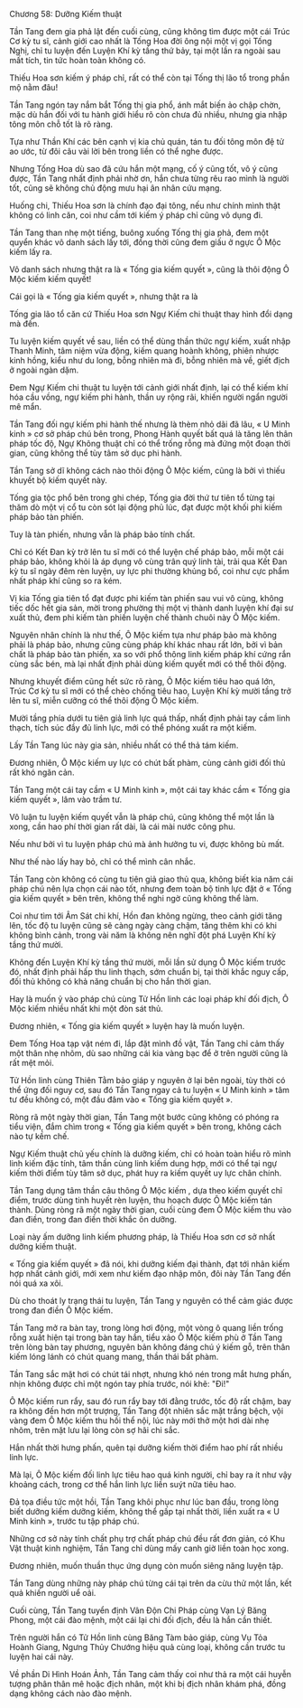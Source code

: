 




Chương 58: Dưỡng Kiếm thuật


Tần Tang đem gia phả lật đến cuối cùng, cũng không tìm được một cái Trúc Cơ kỳ tu sĩ, cảnh giới cao nhất là Tống Hoa đời ông nội một vị gọi Tống Nghị, chỉ tu luyện đến Luyện Khí kỳ tầng thứ bảy, tại một lần ra ngoài sau mất tích, tin tức hoàn toàn không có.

Thiếu Hoa sơn kiếm ý pháp chỉ, rất có thể còn tại Tống thị lão tổ trong phần mộ nằm đâu!

Tần Tang ngón tay nắm bắt Tống thị gia phổ, ánh mắt biến ảo chập chờn, mặc dù hắn đối với tu hành giới hiểu rõ còn chưa đủ nhiều, nhưng gia nhập tông môn chỗ tốt là rõ ràng.

Tựa như Thần Khí các bên cạnh vị kia chủ quán, tán tu đối tông môn đệ tử ao ước, từ đôi câu vài lời bên trong liền có thể nghe được.

Nhưng Tống Hoa dù sao đã cứu hắn một mạng, cố ý cũng tốt, vô ý cũng được, Tần Tang nhất định phải nhờ ơn, hắn chưa từng rêu rao mình là người tốt, cũng sẽ không chủ động mưu hại ân nhân cứu mạng.

Huống chi, Thiếu Hoa sơn là chính đạo đại tông, nếu như chính mình thật không có linh căn, coi như cầm tới kiếm ý pháp chỉ cũng vô dụng đi.

Tần Tang than nhẹ một tiếng, buông xuống Tống thị gia phả, đem một quyển khác vô danh sách lấy tới, đồng thời cũng đem giấu ở ngực Ô Mộc kiếm lấy ra.

Vô danh sách nhưng thật ra là « Tống gia kiếm quyết », cũng là thôi động Ô Mộc kiếm kiếm quyết!

Cái gọi là « Tống gia kiếm quyết », nhưng thật ra là

Tống gia lão tổ căn cứ Thiếu Hoa sơn Ngự Kiếm chi thuật thay hình đổi dạng mà đến.

Tu luyện kiếm quyết về sau, liền có thể dùng thần thức ngự kiếm, xuất nhập Thanh Minh, tâm niệm vừa động, kiếm quang hoành không, phiên nhược kinh hồng, kiểu như du long, bỗng nhiên mà đi, bỗng nhiên mà về, giết địch ở ngoài ngàn dặm.

Đem Ngự Kiếm chi thuật tu luyện tới cảnh giới nhất định, lại có thể kiếm khí hóa cầu vồng, ngự kiếm phi hành, thần uy rộng rãi, khiến người ngẩn người mê mẩn.

Tần Tang đối ngự kiếm phi hành thế nhưng là thèm nhỏ dãi đã lâu, « U Minh kinh » cơ sở pháp chú bên trong, Phong Hành quyết bất quá là tăng lên thân pháp tốc độ, Ngự Không thuật chỉ có thể trống rỗng mà đứng một đoạn thời gian, cũng không thể tùy tâm sở dục phi hành.

Tần Tang sở dĩ không cách nào thôi động Ô Mộc kiếm, cũng là bởi vì thiếu khuyết bộ kiếm quyết này.

Tống gia tộc phổ bên trong ghi chép, Tống gia đời thứ tư tiên tổ từng tại thăm dò một vị cổ tu còn sót lại động phủ lúc, đạt được một khối phi kiếm pháp bảo tàn phiến.

Tuy là tàn phiến, nhưng vẫn là pháp bảo tính chất.

Chỉ có Kết Đan kỳ trở lên tu sĩ mới có thể luyện chế pháp bảo, mỗi một cái pháp bảo, không khỏi là áp dụng vô cùng trân quý linh tài, trải qua Kết Đan kỳ tu sĩ ngày đêm rèn luyện, uy lực phi thường khủng bố, coi như cực phẩm nhất pháp khí cũng so ra kém.

Vị kia Tống gia tiên tổ đạt được phi kiếm tàn phiến sau vui vô cùng, không tiếc dốc hết gia sản, mời trong phường thị một vị thành danh luyện khí đại sư xuất thủ, đem phi kiếm tàn phiến luyện chế thành chuôi này Ô Mộc kiếm.

Nguyên nhân chính là như thế, Ô Mộc kiếm tựa như pháp bảo mà không phải là pháp bảo, nhưng cũng cùng pháp khí khác nhau rất lớn, bởi vì bản chất là pháp bảo tàn phiến, xa so với phổ thông linh kiếm pháp khí cứng rắn cùng sắc bén, mà lại nhất định phải dùng kiếm quyết mới có thể thôi động.

Nhưng khuyết điểm cũng hết sức rõ ràng, Ô Mộc kiếm tiêu hao quá lớn, Trúc Cơ kỳ tu sĩ mới có thể chèo chống tiêu hao, Luyện Khí kỳ mười tầng trở lên tu sĩ, miễn cưỡng có thể thôi động Ô Mộc kiếm.

Mười tầng phía dưới tu tiên giả linh lực quá thấp, nhất định phải tay cầm linh thạch, tích súc đầy đủ linh lực, mới có thể phóng xuất ra một kiếm.

Lấy Tần Tang lúc này gia sản, nhiều nhất có thể thả tám kiếm.

Đương nhiên, Ô Mộc kiếm uy lực có chút bất phàm, cùng cảnh giới đối thủ rất khó ngăn cản.

Tần Tang một cái tay cầm « U Minh kinh », một cái tay khác cầm « Tống gia kiếm quyết », lâm vào trầm tư.

Vô luận tu luyện kiếm quyết vẫn là pháp chú, cũng không thể một lần là xong, cần hao phí thời gian rất dài, là cái mài nước công phu.

Nếu như bởi vì tu luyện pháp chú mà ảnh hưởng tu vi, được không bù mất.

Như thế nào lấy hay bỏ, chỉ có thể mình cân nhắc.

Tần Tang còn không có cùng tu tiên giả giao thủ qua, không biết kia năm cái pháp chú nên lựa chọn cái nào tốt, nhưng đem toàn bộ tinh lực đặt ở « Tống gia kiếm quyết » bên trên, không thể nghi ngờ cũng không thể làm.

Coi như tìm tới Âm Sát chi khí, Hồn đan không ngừng, theo cảnh giới tăng lên, tốc độ tu luyện cũng sẽ càng ngày càng chậm, tăng thêm khi có khi không bình cảnh, trong vài năm là không nên nghĩ đột phá Luyện Khí kỳ tầng thứ mười.

Không đến Luyện Khí kỳ tầng thứ mười, mỗi lần sử dụng Ô Mộc kiếm trước đó, nhất định phải hấp thu linh thạch, sớm chuẩn bị, tại thời khắc nguy cấp, đối thủ không có khả năng chuẩn bị cho hắn thời gian.

Hay là muốn ỷ vào pháp chú cùng Tử Hồn linh các loại pháp khí đối địch, Ô Mộc kiếm nhiều nhất khi một đòn sát thủ.

Đương nhiên, « Tống gia kiếm quyết » luyện hay là muốn luyện.

Đem Tống Hoa tạp vật ném đi, lắp đặt mình đồ vật, Tần Tang chỉ cảm thấy một thân nhẹ nhõm, dù sao những cái kia vàng bạc để ở trên người cũng là rất mệt mỏi.

Tử Hồn linh cùng Thiên Tằm bảo giáp y nguyên ở lại bên ngoài, tùy thời có thể ứng đối nguy cơ, sau đó Tần Tang ngay cả tu luyện « U Minh kinh » tâm tư đều không có, một đầu đâm vào « Tống gia kiếm quyết ».

Ròng rã một ngày thời gian, Tần Tang một bước cũng không có phóng ra tiểu viện, đắm chìm trong « Tống gia kiếm quyết » bên trong, không cách nào tự kềm chế.

Ngự Kiếm thuật chủ yếu chính là dưỡng kiếm, chỉ có hoàn toàn hiểu rõ mình linh kiếm đặc tính, tâm thần cùng linh kiếm dung hợp, mới có thể tại ngự kiếm thời điểm tùy tâm sở dục, phát huy ra kiếm quyết uy lực chân chính.

Tần Tang dụng tâm thần câu thông Ô Mộc kiếm , dựa theo kiếm quyết chỉ điểm, trước dùng tinh huyết rèn luyện, thu hoạch được Ô Mộc kiếm tán thành. Dùng ròng rã một ngày thời gian, cuối cùng đem Ô Mộc kiếm thu vào đan điền, trong đan điền thời khắc ôn dưỡng.

Loại này ấm dưỡng linh kiếm phương pháp, là Thiếu Hoa sơn cơ sở nhất dưỡng kiếm thuật.

« Tống gia kiếm quyết » đã nói, khi dưỡng kiếm đại thành, đạt tới nhân kiếm hợp nhất cảnh giới, mới xem như kiếm đạo nhập môn, đôi này Tần Tang đến nói quá xa xôi.

Dù cho thoát ly trạng thái tu luyện, Tần Tang y nguyên có thể cảm giác được trong đan điền Ô Mộc kiếm.

Tần Tang mở ra bàn tay, trong lòng hơi động, một vòng ô quang liền trống rỗng xuất hiện tại trong bàn tay hắn, tiểu xảo Ô Mộc kiếm phù ở Tần Tang trên lòng bàn tay phương, nguyên bản không đáng chú ý kiếm gỗ, trên thân kiếm lóng lánh có chút quang mang, thần thái bất phàm.

Tần Tang sắc mặt hơi có chút tái nhợt, nhưng khó nén trong mắt hưng phấn, nhịn không được chỉ một ngón tay phía trước, nói khẽ: "Đi!"

Ô Mộc kiếm run rẩy, sau đó run rẩy bay tới đằng trước, tốc độ rất chậm, bay ra không đến hơn một trượng, Tần Tang đột nhiên sắc mặt trắng bệch, vội vàng đem Ô Mộc kiếm thu hồi thể nội, lúc này mới thở một hơi dài nhẹ nhõm, trên mặt lưu lại lòng còn sợ hãi chi sắc.

Hắn nhất thời hưng phấn, quên tại dưỡng kiếm thời điểm hao phí rất nhiều linh lực.

Mà lại, Ô Mộc kiếm đối linh lực tiêu hao quá kinh người, chỉ bay ra ít như vậy khoảng cách, trong cơ thể hắn linh lực liền suýt nữa tiêu hao.

Đả tọa điều tức một hồi, Tần Tang khôi phục như lúc ban đầu, trong lòng biết dưỡng kiếm dưỡng kiếm, không thể gấp tại nhất thời, liền xuất ra « U Minh kinh », trước tu tập pháp chú.

Những cơ sở này tính chất phụ trợ chất pháp chú đều rất đơn giản, có Khu Vật thuật kinh nghiệm, Tần Tang chỉ dùng mấy canh giờ liền toàn học xong.

Đương nhiên, muốn thuần thục ứng dụng còn muốn siêng năng luyện tập.

Tần Tang dùng những này pháp chú từng cái tại trên da cừu thử một lần, kết quả khiến người uể oải.

Cuối cùng, Tần Tang tuyển định Vân Độn Chi Pháp cùng Vạn Lý Băng Phong, một cái đào mệnh, một cái lại chi đối địch, đều là hắn cần thiết.

Trên người hắn có Tử Hồn linh cùng Băng Tàm bảo giáp, cùng Vụ Tỏa Hoành Giang, Ngưng Thủy Chướng hiệu quả cùng loại, không cần trước tu luyện hai cái này.

Về phần Di Hình Hoán Ảnh, Tần Tang cảm thấy coi như thả ra một cái huyễn tượng phân thân mê hoặc địch nhân, một khi bị địch nhân khám phá, đồng dạng không cách nào đào mệnh.




